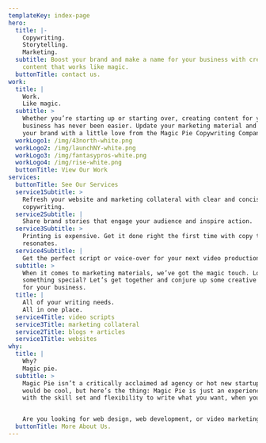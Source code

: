 ```yaml
---
templateKey: index-page
hero:
  title: |-
    Copywriting. 
    Storytelling. 
    Marketing.
  subtitle: Boost your brand and make a name for your business with creative
    content that works like magic.
  buttonTitle: contact us.
work:
  title: |
    Work.
    Like magic.
  subtitle: >
    Whether you’re starting up or starting over, creating content for your
    business has never been easier. Update your marketing material and enhance
    your brand with a little love from the Magic Pie Copywriting Company.
  workLogo1: /img/43north-white.png
  workLogo2: /img/launchNY-white.png
  workLogo3: /img/fantasypros-white.png
  workLogo4: /img/rise-white.png
  buttonTitle: View Our Work
services:
  buttonTitle: See Our Services
  service1Subtitle: >
    Refresh your website and marketing collateral with clear and concise
    copywriting.
  service2Subtitle: |
    Share brand stories that engage your audience and inspire action.
  service3Subtitle: >
    Printing is expensive. Get it done right the first time with copy that
    resonates.
  service4Subtitle: |
    Get the perfect script or voice-over for your next video production.
  subtitle: >
    When it comes to marketing materials, we’ve got the magic touch. Looking for
    something special? Let’s get together and conjure up some creative content
    for your business.
  title: |
    All of your writing needs.
    All in one place.
  service4Title: video scripts
  service3Title: marketing collateral
  service2Title: blogs + articles
  service1Title: websites
why:
  title: |
    Why? 
    Magic pie.
  subtitle: >
    Magic Pie isn’t a critically acclaimed ad agency or hot new startup. That
    would be cool, but here’s the thing: Magic Pie is just an experienced writer
    with the skill set and flexibility to write what you want, when you need it.


    Are you looking for web design, web development, or video marketing as well? No problem—we’ve got partners for that.
  buttonTitle: More About Us.
---
```

